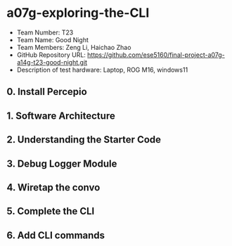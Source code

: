 # a07g-exploring-the-CLI

* Team Number: T23
* Team Name: Good Night
* Team Members: Zeng Li, Haichao Zhao
* GitHub Repository URL: https://github.com/ese5160/final-project-a07g-a14g-t23-good-night.git
* Description of test hardware: Laptop, ROG M16, windows11

## 0. Install Percepio

## 1. Software Architecture

## 2. Understanding the Starter Code

## 3. Debug Logger Module

## 4. Wiretap the convo

## 5. Complete the CLI

## 6. Add CLI commands

